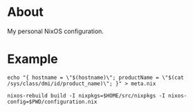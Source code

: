 # About

My personal NixOS configuration.

# Example

```
echo "{ hostname = \"$(hostname)\"; productName = \"$(cat /sys/class/dmi/id/product_name)\"; }" > meta.nix

nixos-rebuild build -I nixpkgs=$HOME/src/nixpkgs -I nixos-config=$PWD/configuration.nix
```

